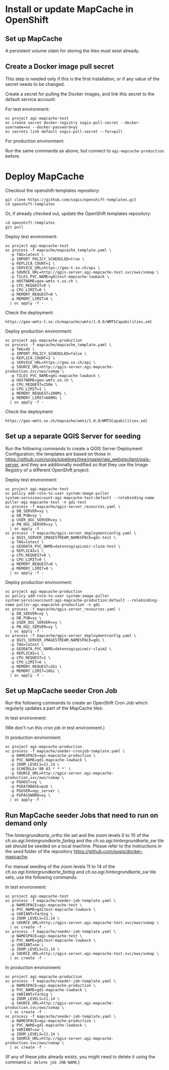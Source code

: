 # Install or update MapCache in OpenShift

## Set up MapCache

A persistent volume claim for storing the tiles must exist already.


## Create a Docker image pull secret

This step is needed only if this is the first installation, or if any value of the secret needs to be changed.

Create a secret for pulling the Docker images, and link this secret to the default service account:

For test environment:

```
oc project agi-mapcache-test
oc create secret docker-registry sogis-pull-secret --docker-username=xx --docker-password=yy
oc secrets link default sogis-pull-secret --for=pull
```

For production environment:

Run the same commands as above, but connect to `agi-mapcache-production` before.


# Deploy MapCache

Checkout the openshift-templates repository:

```
git clone https://github.com/sogis/openshift-templates.git
cd openshift-templates
```

Or, if already checked out, update the OpenShift templates repository:

```
cd openshift-templates
git pull
```

Deploy test environment:
```
oc project agi-mapcache-test
oc process -f mapcache/mapcache_template.yaml \
  -p TAG=latest \
  -p IMPORT_POLICY_SCHEDULED=true \
  -p REPLICA_COUNT=1 \
  -p SERVICE_URL=https://geo-t.so.ch/api \
  -p SOURCE_URL=http://qgis-server.agi-mapcache-test.svc/ows/somap \
  -p TILES_PVC_NAME=gditest-mapcache-lowback \
  -p HOSTNAME=geo-wmts-t.so.ch \
  -p CPU_REQUEST=0 \
  -p CPU_LIMIT=0 \
  -p MEMORY_REQUEST=0 \
  -p MEMORY_LIMIT=0 \
  | oc apply -f -
```

Check the deployment:
```
https://geo-wmts-t.so.ch/mapcache/wmts/1.0.0/WMTSCapabilities.xml
```

Deploy production environment:
```
oc project agi-mapcache-production
oc process -f mapcache/mapcache_template.yaml \
  -p TAG=45 \
  -p IMPORT_POLICY_SCHEDULED=false \
  -p REPLICA_COUNT=2 \
  -p SERVICE_URL=https://geo.so.ch/api \
  -p SOURCE_URL=http://qgis-server.agi-mapcache-production.svc/ows/somap \
  -p TILES_PVC_NAME=gdi-mapcache-lowback \
  -p HOSTNAME=geo-wmts.so.ch \
  -p CPU_REQUEST=250m \
  -p CPU_LIMIT=1 \
  -p MEMORY_REQUEST=200Mi \
  -p MEMORY_LIMIT=600Mi \
  | oc apply -f -
```

Check the deployment:
```
https://geo-wmts.so.ch/mapcache/wmts/1.0.0/WMTSCapabilities.xml
```

## Set up a separate QGIS Server for seeding

Run the following commands to create a QGIS Server Deployment Configuration; the templates are based on those in https://github.com/sogis/pipelines/tree/master/api_webgisclient/qgis-server, and they are additionally modified so that they use the Image Registry of a different OpenShift project:

Deploy test environment:
```
oc project agi-mapcache-test
oc policy add-role-to-user system:image-puller system:serviceaccount:agi-mapcache-test:default --rolebinding-name puller-agi-mapcache-test -n gdi-test
oc process -f mapcache/qgis-server_resources.yaml \
  -p DB_SERVER=xy \
  -p DB_PUB=xy \
  -p USER_OGC_SERVER=xy \
  -p PW_OGC_SERVER=xy \
  | oc apply -f -
oc process -f mapcache/qgis-server_deploymentconfig.yaml \
  -p QGIS_SERVER_IMAGESTREAM_NAMESPACE=gdi-test \
  -p TAG=latest \
  -p GEODATA_PVC_NAME=datensogispicmir-claim-test \
  -p REPLICAS=1 \
  -p CPU_REQUEST=0 \
  -p CPU_LIMIT=0 \
  -p MEMORY_REQUEST=0 \
  -p MEMORY_LIMIT=0 \
  | oc apply -f -
```

Deploy production environment:
```
oc project agi-mapcache-production
oc policy add-role-to-user system:image-puller system:serviceaccount:agi-mapcache-production:default --rolebinding-name puller-agi-mapcache-production -n gdi
oc process -f mapcache/qgis-server_resources.yaml \
  -p DB_SERVER=xy \
  -p DB_PUB=xy \
  -p USER_OGC_SERVER=xy \
  -p PW_OGC_SERVER=xy \
  | oc apply -f -
oc process -f mapcache/qgis-server_deploymentconfig.yaml \
  -p QGIS_SERVER_IMAGESTREAM_NAMESPACE=gdi \
  -p TAG=latest \
  -p GEODATA_PVC_NAME=datensogispicmir-claim2 \
  -p REPLICAS=1 \
  -p CPU_REQUEST=1 \
  -p CPU_LIMIT=6 \
  -p MEMORY_REQUEST=2Gi \
  -p MEMORY_LIMIT=10Gi \
  | oc apply -f -
```

## Set up MapCache seeder Cron Job

Run the following commands to create an OpenShift Cron Job which regularly updates a part of the MapCache tiles:

In test environment:

(We don't run this cron job in test environment.)

In production environment:
```
oc project agi-mapcache-production
oc process -f mapcache/seeder-cronjob-template.yaml \
  -p NAMESPACE=agi-mapcache-production \
  -p PVC_NAME=gdi-mapcache-lowback \
  -p ZOOM_LEVELS=11,14 \
  -p SCHEDULE='00 03 * * *' \
  -p SOURCE_URL=http://qgis-server.agi-mapcache-production.svc/ows/somap \
  -p PGHOST=xy \
  -p PGDATABASE=pub \
  -p PGUSER=ogc_server \
  -p PGPASSWORD=xy \
  | oc apply -f -
```

## Run MapCache seeder Jobs that need to run on demand only

The *hintergrundkarte_ortho* tile set and the zoom levels 0 to 10 of the *ch.so.agi.hintergrundkarte_farbig* and the *ch.so.agi.hintergrundkarte_sw* tile set should be seeded on a local machine. Please refer to the instructions in the *seed* folder of the repository https://github.com/sogis/docker-mapcache.

For manual seeding of the zoom levels 11 to 14 of the *ch.so.agi.hintergrundkarte_farbig* and *ch.so.agi.hintergrundkarte_sw* tile sets, use the following commands:

In test environment:
```
oc project agi-mapcache-test
oc process -f mapcache/seeder-job-template.yaml \
  -p NAMESPACE=agi-mapcache-test \
  -p PVC_NAME=gditest-mapcache-lowback \
  -p VARIANT=farbig \
  -p ZOOM_LEVELS=11,14 \
  -p SOURCE_URL=http://qgis-server.agi-mapcache-test.svc/ows/somap \
  | oc create -f -
oc process -f mapcache/seeder-job-template.yaml \
  -p NAMESPACE=agi-mapcache-test \
  -p PVC_NAME=gditest-mapcache-lowback \
  -p VARIANT=sw \
  -p ZOOM_LEVELS=11,14 \
  -p SOURCE_URL=http://qgis-server.agi-mapcache-test.svc/ows/somap \
  | oc create -f -
```

In production environment:
```
oc project agi-mapcache-production
oc process -f mapcache/seeder-job-template.yaml \
  -p NAMESPACE=agi-mapcache-production \
  -p PVC_NAME=gdi-mapcache-lowback \
  -p VARIANT=farbig \
  -p ZOOM_LEVELS=11,14 \
  -p SOURCE_URL=http://qgis-server.agi-mapcache-production.svc/ows/somap \
  | oc create -f -
oc process -f mapcache/seeder-job-template.yaml \
  -p NAMESPACE=agi-mapcache-production \
  -p PVC_NAME=gdi-mapcache-lowback \
  -p VARIANT=sw \
  -p ZOOM_LEVELS=11,14 \
  -p SOURCE_URL=http://qgis-server.agi-mapcache-production.svc/ows/somap \
  | oc create -f -
```

(If any of these jobs already exists, you might need to delete it using the command `oc delete job JOB-NAME`.)
